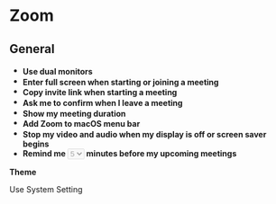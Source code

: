 # Zoom

<style>

.fa-ul li strong {
    vertical-align: middle;
}

.rst-content .section ul li {
    list-style-type: none;
}

</style>

## General

<ul class="fa-ul">

<li>
<span class="fa-li"><i class="far fa-square"></i></span>
<strong>
Use dual monitors
</strong>
</li>

<li>
<span class="fa-li"><i class="far fa-square"></i></span>
<strong>
Enter full screen when starting or joining a meeting
</strong>
</li>

<li>
<span class="fa-li"><i class="far fa-square"></i></span>
<strong>
Copy invite link when starting a meeting
</strong>
</li>

<li>
<span class="fa-li"><i class="fas fa-check-square"></i></span>
<strong>
Ask me to confirm when I leave a meeting
</strong>
</li>

<li>
<span class="fa-li"><i class="far fa-square"></i></span>
<strong>
Show my meeting duration
</strong>
</li>

<li>
<span class="fa-li"><i class="far fa-square"></i></span>
<strong>
Add Zoom to macOS menu bar
</strong>
</li>

<li>
<span class="fa-li"><i class="far fa-square"></i></span>
<strong>
Stop my video and audio when my display is off or screen saver begins
</strong>
</li>

<li>
<span class="fa-li"><i class="far fa-square"></i></span>
<strong>
Remind me <select disabled><option>5</option></select> minutes before my upcoming meetings
</strong>
</li>

</ul>

<strong>Theme</strong>

<i class="fas fa-dot-circle"></i>
Use System Setting

